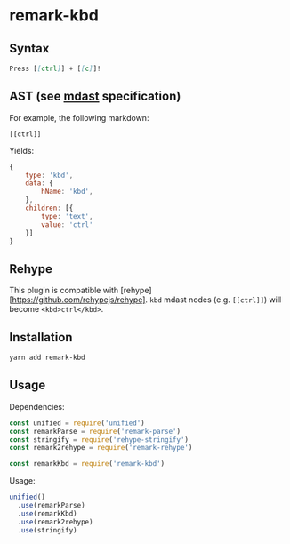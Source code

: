 # remark-kbd
## Syntax

```md
Press [[ctrl]] + [[c]]!
```

## AST (see [mdast](https://github.com/syntax-tree/mdast/blob/master/readme.md) specification)

For example, the following markdown:

`[[ctrl]]`

Yields:

```js
{
    type: 'kbd',
    data: {
        hName: 'kbd',
    },
    children: [{
        type: 'text',
        value: 'ctrl'
    }]
}
```

## Rehype

This plugin is compatible with [rehype][https://github.com/rehypejs/rehype]. `kbd` mdast nodes (e.g. `[[ctrl]]`) will become `<kbd>ctrl</kbd>`.

## Installation

```bash
yarn add remark-kbd
```

## Usage

Dependencies:

```javascript
const unified = require('unified')
const remarkParse = require('remark-parse')
const stringify = require('rehype-stringify')
const remark2rehype = require('remark-rehype')

const remarkKbd = require('remark-kbd')
```

Usage:

```javascript
unified()
  .use(remarkParse)
  .use(remarkKbd)
  .use(remark2rehype)
  .use(stringify)
```
